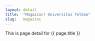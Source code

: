 ```yaml
---
layout: detail
title:  "Magazinc! Universitas Telkom"
slug:   magazinc
---
```


This is page detail for {{ page.title }}
